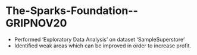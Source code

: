 # The-Sparks-Foundation--GRIPNOV20

- Performed ‘Exploratory Data Analysis’ on dataset ‘SampleSuperstore’
- Identified weak areas which can be improved in order to increase profit.
